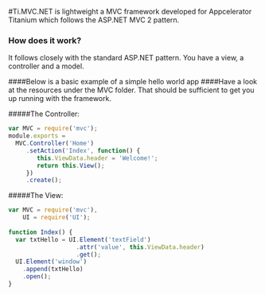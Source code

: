 #Ti.MVC.NET is lightweight a MVC framework developed for Appcelerator Titanium which follows the ASP.NET MVC 2 pattern.

### How does it work?
It follows closely with the standard ASP.NET pattern. You have a view, a controller and a model.

####Below is a basic example of a simple hello world app
####Have a look at the resources under the MVC folder. That should be sufficient to get you up running with the framework.

#####The Controller:
```javascript
var MVC = require('mvc');
module.exports =
  MVC.Controller('Home')
     .setAction('Index', function() { 
        this.ViewData.header = 'Welcome!'; 
        return this.View(); 
     })
     .create();
```

#####The View:
```javascript
var MVC = require('mvc'),
    UI = require('UI');
    
function Index() {
  var txtHello = UI.Element('textField')
                   .attr('value', this.ViewData.header)
                   .get();
  UI.Element('window')
    .append(txtHello)
    .open();
}
```
